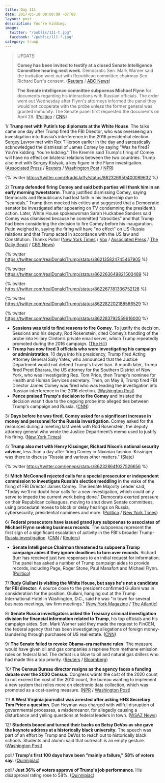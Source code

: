 ```yaml
---
title: Day 111
date: 2017-05-10 00:00:00 -07:00
layout: post
description: You're kidding.
image:
  twitter: "/public/111-t.jpg"
  facebook: "/public/111-f.jpg"
category: trump
---
```


> UPDATE:
>
> **Comey has been invited to testify at a closed Senate Intelligence Committee hearing next week**. Democratic Sen. Mark Warner said the invitation went out with Republican committee chairman Sen. Richard Burr's consent. ([Reuters](http://www.reuters.com/article/us-usa-trump-comey-hearing-idUSKBN1862MX) / [ABC News](http://abcnews.go.com/Politics/comey-invited-testify-senate-intelligence-committee/story?id=47327754))
>
> **The Senate intelligence committee subpoenas Michael Flynn** for documents regarding his interactions with Russian officials. The order went out Wednesday after Flynn's attorneys informed the panel they would not cooperate with the probe unless the former general was granted immunity. The Senate panel first requested the documents on April 28. ([Politico](http://www.politico.com/story/2017/05/10/senate-intelligence-committee-subpoenaes-flynn-238235) / [CNN](http://edition.cnn.com/2017/05/10/politics/flynn-subpoena/index.html))
>

1/ **Trump met with Putin’s top diplomats at the White House**. The talks came one day after Trump fired the FBI Director, who was overseeing an investigation into Russia’s interference in the 2016 presidential election. Sergey Lavrov met with Rex Tillerson earlier in the day and sarcastically acknowledged the dismissal of James Comey by saying "Was he fired? You're kidding. You're kidding." The Kremlin said Trump's firing of Comey will have no effect on bilateral relations between the two countries. Trump also met with Sergey Kislyak, a key figure in the Flynn investigation. ([Associated Press](https://apnews.com/190c006d277c48f7954e472282a2436b/Official:-Trump-may-meet-top-Russian-diplomat-in-White-House
) / [Reuters](http://www.reuters.com/article/us-usa-russia-idUSKBN1861V4) / [Washington Post](https://www.washingtonpost.com/world/national-security/trump-to-meet-top-russian-diplomat-at-the-white-house/2017/05/09/a32ccba6-3531-11e7-ab03-aa29f656f13e_story.html) / [NPR](http://www.npr.org/sections/thetwo-way/2017/05/10/527755991/trump-meets-with-russias-lavrov-at-the-white-house-today))

{% twitter https://twitter.com/BraddJaffy/status/862326950400069632 %}

2/ **Trump defended firing Comey and said both parties will thank him in an early morning tweetstorm**. Trump justified dismissing Comey, saying Democrats and Republicans had lost faith in his leadership due to "scandals." Trump then mocked his critics and suggested that a Democratic senator be investigated after appearing on TV condemning the president’s action. Later, White House spokeswoman Sarah Huckabee Sanders said Comey was dismissed because he committed “atrocities” and that Trump had been considering the decision to fire Comey before his inauguration. Putin weighed in, saying the firing will have "no effect" on US-Russia relations and that Trump acted in accordance with the US law and Constitution. Thanks Putin! ([New York Times](https://www.nytimes.com/2017/05/10/us/politics/trump-comey-firing.html) / [Vox](https://www.vox.com/2017/5/10/15608924/trump-comey-tweets-blumenthal) / [Associated Press](https://apnews.com/c2519278ddc84c7293b4842d51b7707a/Trump-defends-Comey-firing,-says-both-parties-will-thank-him) / [The Daily Beast](http://www.thedailybeast.com/cheats/2017/05/10/white-house-comey-committed-atrocities) / [CBS News](http://www.cbsnews.com/news/putin-reacts-to-comey-firing-we-have-nothing-to-do-with-that/))

{% twitter https://twitter.com/realDonaldTrump/status/862135824745467905 %}

{% twitter https://twitter.com/realDonaldTrump/status/862263649821503489 %}

{% twitter https://twitter.com/realDonaldTrump/status/862267781336752128 %}

{% twitter https://twitter.com/realDonaldTrump/status/862282202188566529 %}

{% twitter https://twitter.com/realDonaldTrump/status/862283792559616000 %}

* **Sessions was told to find reasons to fire Comey**. To justify the decision, Sessions and his deputy, Rod Rosenstein, cited Comey’s handling of the probe into Hillary Clinton’s private email server, which Trump repeatedly promoted during the 2016 campaign. ([The Hill](http://thehill.com/homenews/administration/332651-sessions-was-told-to-find-reasons-to-fire-comey-reports))
* **Trump has now fired 3 officials who were investigating his campaign or administration**. 10 days into his presidency, Trump fired Acting Attorney General Sally Yates, who announced that the Justice Department would not defend Trump's travel ban. A month later, Trump fired Preet Bharara, the US attorney for the Southern District of New York, who was investigating Rep. Tom Price, then Trump's nominee for Health and Human Services secretary. Then, on May 9, Trump fired FBI Director James Comey was fired who was leading the investigation into Russian interference in the 2016 election. ([Washington Post](https://www.washingtonpost.com/news/the-fix/wp/2017/05/10/trump-has-now-fired-3-officials-who-were-investigating-his-campaign-or-administration/))
* **Pence praised Trump's decision to fire Comey** and insisted the decision wasn't due to the ongoing probe into alleged ties between Trump's campaign and Russia. ([CNN](http://edition.cnn.com/2017/05/10/politics/mike-pence-james-comey/index.html))

3/ **Days before he was fired, Comey asked for a significant increase in money and personnel for the Russia  investigation**. Comey asked for the resources during a meeting last week with Rod Rosenstein, the deputy attorney general who wrote the Justice Department’s memo used to justify his firing. ([New York Times](https://www.nytimes.com/2017/05/10/us/politics/comey-russia-investigation-fbi.html))

4/ **Trump also met with Henry Kissinger, Richard Nixon’s national security adviser,** less than a day after firing Comey in Nixonian fashion. Kissinger was there to discuss "Russia and various other matters." ([Slate](http://www.slate.com/blogs/the_slatest/2017/05/10/henry_kissinger_in_oval_office_reporters_say.html))

{% twitter https://twitter.com/jeneps/status/862328641027526656 %}

5/ **Mitch McConnell rejected calls for a special prosecutor or independent commission to investigate Russia’s election meddling** in the wake of the firing of FBI Director James Comey. The Senate Majority Leader said, "Today we'll no doubt hear calls for a new investigation, which could only serve to impede the current work being done." Democrats exerted pressure on their Republican colleagues, moving to shut down Senate committees, using procedural moves to block or delay hearings on Russia, cybersecurity, presidential nominees and more. ([Politico](http://www.politico.com/story/2017/05/10/mcconnell-rejects-call-for-special-prosecutor-238206) / [New York Times](https://www.nytimes.com/2017/05/10/us/politics/comey-trump-mcconnell-schumer.html))

6/ **Federal prosecutors have issued grand jury subpoenas to associates of Michael Flynn seeking business records**. The subpoenas represent the first sign of a significant escalation of activity in the FBI's broader Trump-<a href="{{ site.baseurl }}/trump-russia-investigation/">Russia investigation</a>. ([CNN](http://www.cnn.com/2017/05/09/politics/grand-jury-fbi-russia/index.html) / [Reuters](http://www.reuters.com/article/us-usa-trump-flynn-idUSKBN18607N))

* **Senate Intelligence Chairman threatened to subpoena Trump campaign aides if they ignore deadlines to turn over records**. Richard Burr has received just two responses to an initial request for information. The panel has asked a number of Trump campaign aides to provide records, including Page, Roger Stone, Paul Manafort and Michael Flynn. ([Politico](http://www.politico.com/story/2017/05/09/richard-burr-subpoenas-trump-238173))

7/ **Rudy Giuliani is visiting the White House, but says he's not a candidate for FBI director**. A source close to the president confirmed Giuliani was in consideration for the position. Giuliani, hanging out at the Trump International Hotel  in Washington, D.C., said he was "in town for several business meetings, law firm meetings." ([New York Magazine](http://nymag.com/daily/intelligencer/2017/05/giuliani-white-house-comey-fbi-director.html) / [The Atlantic](https://www.theatlantic.com/politics/archive/2017/05/giuliani-im-not-a-candidate-for-fbi-director/526074/))

8/ **Senate Russia investigators asked the Treasury criminal investigation division for financial information related to Trump**, his top officials and his campaign aides. Sen. Mark Warner said they made the request to FinCEN, the federal agency that has been investigating allegations of foreign money-laundering through purchases of US real estate. ([CNN](http://www.cnn.com/2017/05/09/politics/senate-russia-investigation-donald-trump/index.html))

9/ **The Senate failed to revoke Obama-era methane rules**. The measure would have given oil and gas companies a reprieve from methane emission rules on federal land. The defeat is a blow to oil and natural gas drillers who had made this a top priority. ([Reuters](http://www.reuters.com/article/us-usa-congress-idUSKBN18620F) / [Bloomberg](https://www.bloomberg.com/news/articles/2017-05-10/senate-fails-to-advance-methane-rule-repeal-as-democrats-unite))

10/ **The Census Bureau director resigns as the agency faces a funding debate over the 2020 Census**. Congress wants the cost of the 2020 count to not exceed the cost of the 2010 count, the bureau wanting to implement a new system that relies more on electronic data collection, which was promoted as a cost-saving measure. ([NPR](http://www.npr.org/sections/thetwo-way/2017/05/10/527726718/census-bureau-director-resigns-as-agency-faces-funding-debate) / [Washington Post](https://www.washingtonpost.com/local/social-issues/us-census-director-resigns-amid-turmoil-over-funding-of-2020-count/2017/05/09/8f8657c6-34ea-11e7-b412-62beef8121f7_story.html))

11/ **A West Virginia journalist was arrested after asking HHS Secretary Tom Price a question**. Dan Heyman was charged with willful disruption of governmental processes, a misdemeanor, for allegedly causing a disturbance and yelling questions at federal leaders in town. ([WSAZ News](http://www.wsaz.com/content/news/Journalist-arrested-at-WVa-Capitol-during-visit-from-Conway-and-Price-421818203.html))

12/ **Students booed and turned their backs on Betsy DeVos as she gave the keynote address at a historically black university**. The speech was part of an effort by Trump and DeVos to reach out to historically black schools. Students and alumni said that outreach is an empty gesture. ([Washington Post](https://www.washingtonpost.com/news/grade-point/wp/2017/05/10/alumni-others-deliver-petitions-demanding-historically-black-university-drop-betsy-devos-as-commencement-speaker/))

poll/ **Trump's first 100 days have been "mainly a failure," 58% of voters say.** ([Quinnipiac](https://poll.qu.edu/national/release-detail?ReleaseID=2456))

poll/ **Just 36% of voters approve of Trump's job performance**. His disapproval rating rose to 58%. ([Quinnipiac](https://poll.qu.edu/national/release-detail?ReleaseID=2456))
